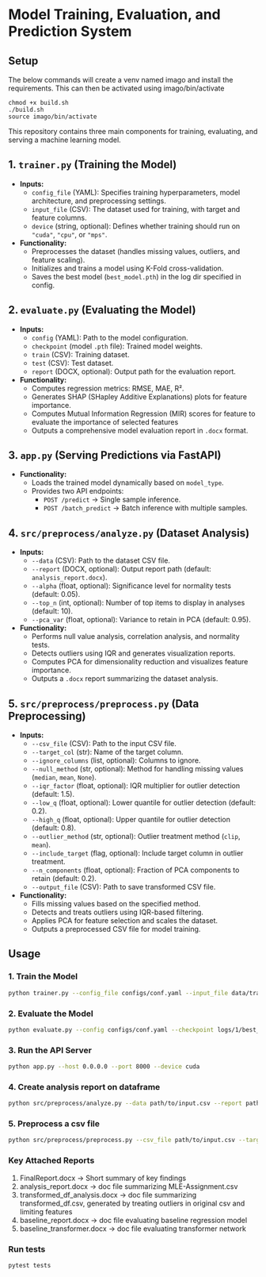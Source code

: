 # Model Training, Evaluation, and Prediction System

## Setup
The below commands will create a venv named imago and install the requirements. This can then be activated using imago/bin/activate
```commandline
chmod +x build.sh
./build.sh
source imago/bin/activate
```

This repository contains three main components for training, evaluating, and serving a machine learning model.

## 1. `trainer.py` (Training the Model)

- **Inputs:**
  - `config_file` (YAML): Specifies training hyperparameters, model architecture, and preprocessing settings.
  - `input_file` (CSV): The dataset used for training, with target and feature columns.
  - `device` (string, optional): Defines whether training should run on `"cuda"`, `"cpu"`, or `"mps"`.
- **Functionality:**
  - Preprocesses the dataset (handles missing values, outliers, and feature scaling).
  - Initializes and trains a model using K-Fold cross-validation.
  - Saves the best model (`best_model.pth`) in the log dir specified in config.

## 2. `evaluate.py` (Evaluating the Model)

- **Inputs:**
  - `config` (YAML): Path to the model configuration.
  - `checkpoint` (model `.pth` file): Trained model weights.
  - `train` (CSV): Training dataset.
  - `test` (CSV): Test dataset.
  - `report` (DOCX, optional): Output path for the evaluation report.
- **Functionality:**
  - Computes regression metrics: RMSE, MAE, R².
  - Generates SHAP (SHapley Additive Explanations) plots for feature importance.
  - Computes Mutual Information Regression (MIR) scores for feature to evaluate the importance of selected features
  - Outputs a comprehensive model evaluation report in `.docx` format.

## 3. `app.py` (Serving Predictions via FastAPI)
- **Functionality:**
  - Loads the trained model dynamically based on `model_type`.
  - Provides two API endpoints:
    - `POST /predict` → Single sample inference.
    - `POST /batch_predict` → Batch inference with multiple samples.

## 4. `src/preprocess/analyze.py` (Dataset Analysis)
- **Inputs:**
  - `--data` (CSV): Path to the dataset CSV file.
  - `--report` (DOCX, optional): Output report path (default: `analysis_report.docx`).
  - `--alpha` (float, optional): Significance level for normality tests (default: 0.05).
  - `--top_n` (int, optional): Number of top items to display in analyses (default: 10).
  - `--pca_var` (float, optional): Variance to retain in PCA (default: 0.95).
- **Functionality:**
  - Performs null value analysis, correlation analysis, and normality tests.
  - Detects outliers using IQR and generates visualization reports.
  - Computes PCA for dimensionality reduction and visualizes feature importance.
  - Outputs a `.docx` report summarizing the dataset analysis.

## 5. `src/preprocess/preprocess.py` (Data Preprocessing)
- **Inputs:**
  - `--csv_file` (CSV): Path to the input CSV file.
  - `--target_col` (str): Name of the target column.
  - `--ignore_columns` (list, optional): Columns to ignore.
  - `--null_method` (str, optional): Method for handling missing values (`median`, `mean`, `None`).
  - `--iqr_factor` (float, optional): IQR multiplier for outlier detection (default: 1.5).
  - `--low_q` (float, optional): Lower quantile for outlier detection (default: 0.2).
  - `--high_q` (float, optional): Upper quantile for outlier detection (default: 0.8).
  - `--outlier_method` (str, optional): Outlier treatment method (`clip`, `mean`).
  - `--include_target` (flag, optional): Include target column in outlier treatment.
  - `--n_components` (float, optional): Fraction of PCA components to retain (default: 0.2).
  - `--output_file` (CSV): Path to save transformed CSV file.
- **Functionality:**
  - Fills missing values based on the specified method.
  - Detects and treats outliers using IQR-based filtering.
  - Applies PCA for feature selection and scales the dataset.
  - Outputs a preprocessed CSV file for model training.

## Usage

### 1. Train the Model

```bash
python trainer.py --config_file configs/conf.yaml --input_file data/train.csv --device cuda
```

### 2. Evaluate the Model

```bash
python evaluate.py --config configs/conf.yaml --checkpoint logs/1/best_model.pth --train data/train.csv --test data/test.csv
```

### 3. Run the API Server

```bash
python app.py --host 0.0.0.0 --port 8000 --device cuda
```

### 4. Create analysis report on dataframe
```bash
python src/preprocess/analyze.py --data path/to/input.csv --report path/to/output.docx
```

### 5. Preprocess a csv file
```bash
python src/preprocess/preprocess.py --csv_file path/to/input.csv --target_col target_column --output_file path/to/output.csv
```

### Key Attached Reports
  
  1. FinalReport.docx -> Short summary of key findings
2. analysis_report.docx -> doc file summarizing MLE-Assignment.csv
3. transformed_df_analysis.docx -> doc file summarizing transformed_df.csv, generated by treating outliers in original csv and limiting features
4. baseline_report.docx -> doc file evaluating baseline regression model
5. baseline_transformer.docx -> doc file evaluating transformer network

### Run tests
```commandline
pytest tests
```
